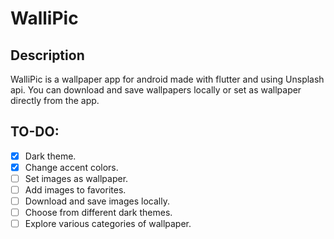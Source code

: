# WalliPic

## Description
WalliPic is a wallpaper app for android made with flutter and using Unsplash api. You can download and save wallpapers locally or set as wallpaper directly from the app.

## TO-DO:
- [X] Dark theme.
- [X] Change accent colors.
- [ ] Set images as wallpaper.
- [ ] Add images to favorites.
- [ ] Download and save images locally.
- [ ] Choose from different dark themes.
- [ ] Explore various categories of wallpaper.
